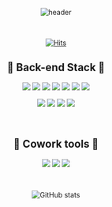 <div align="center">
  
  
![header](https://capsule-render.vercel.app/api?type=wave&color=auto&height=300&section=header&text=welcome&fontSize=90)

<br>

[![Hits](https://hits.seeyoufarm.com/api/count/incr/badge.svg?url=https%3A%2F%2Fgithub.com%2Fgjbae1212%2Fhit-counter)](https://hits.seeyoufarm.com)                    
  
## 🍣 Back-end Stack 🍣 
<img src="https://img.shields.io/badge/Spring-6DB33F?style=flat-square&logo=Spring&logoColor=111111"/></a>
<img src="https://img.shields.io/badge/Spring Boot-6DB33F?style=flat-square&logo=Spring Boot&logoColor=111111"/></a>
<img src="https://img.shields.io/badge/Gradle-02303A?style=flat-square&logo=Gradle&logoColor=#000000"/></a>
<img src="https://img.shields.io/badge/Spring Security-6DB33F?style=flat-square&logo=Spring Security&logoColor=111111"/></a>
<img src="https://img.shields.io/badge/Spring JPA-000000?style=flat-square&logo=Spring Jpa&logoColor=#6DB33F"/></a>
<img src="https://img.shields.io/badge/Oauth 2.0-000000?style=flat-square&logo=Authy&logoColor=#EC1C24"/></a>
<img src="https://img.shields.io/badge/JSON Web Tokens-673AB8?style=flat-square&logo=JSON Web Tokens&logoColor=#000000"/></a>

<img src="https://img.shields.io/badge/MariaDB-000066?style=flat-square&logo=MariaDB&logoColor=#003545"/></a>
<img src="https://img.shields.io/badge/MySQL-000066?style=flat-square&logo=MySQL&logoColor=#4479A1"/></a>
<img src="https://img.shields.io/badge/Redis-DC382D?style=flat-square&logo=Redis&logoColor=111111"/></a>
<img src="https://img.shields.io/badge/H2-111111?style=flat-square&logo=H2&logoColor=#DC382D"/></a>

<br>

## 🍣 Cowork tools 🍣 
<img src="https://img.shields.io/badge/Github-000000?style=flat-square&logo=Github&logoColor=#181717"/></a>
<img src="https://img.shields.io/badge/Slack-660099?style=flat-square&logo=Slack&logoColor=#4A154B"/></a>
<img src="https://img.shields.io/badge/Notion-000000?style=flat-square&logo=Notion&logoColor=#000000"/></a>

<br>


![GitHub stats](https://github-readme-stats.vercel.app/api?username=oooo91&show_icons=true&theme=radical)
</div>
